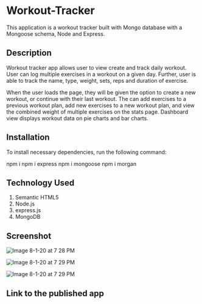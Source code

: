 # Workout-Tracker


This application is a workout tracker built with Mongo database with a Mongoose schema, Node and Express.


## Description

Workout tracker app allows user to view create and track daily workout. User can log multiple exercises in a workout on a given day. Further, user is able to track the name, type, weight, sets, reps and duration of exercise. 

When the user loads the page, they will be given the option to create a new workout, or continue with their last workout. The can add exercises to a previous workout plan, add new exercises to a new workout plan, and view the combined weight of multiple exercises on the stats page. Dashboard view displays workout data on pie charts and bar charts.


## Installation
To install necessary dependencies, run the following command:
  
npm i
npm i express
npm i mongoose
npm i morgan



## Technology Used
1. Semantic HTML5
2. Node.js
3. express.js
4. MongoDB



## Screenshot 

![Image 8-1-20 at 7 28 PM](https://user-images.githubusercontent.com/55207625/89114063-6cab3d80-d42d-11ea-9845-c5b66337d85e.jpeg)

![Image 8-1-20 at 7 29 PM](https://user-images.githubusercontent.com/55207625/89114064-70d75b00-d42d-11ea-9fbe-780e1cb4227b.jpeg)

![Image 8-1-20 at 7 29 PM](https://user-images.githubusercontent.com/55207625/89114066-7634a580-d42d-11ea-9dd3-d790821e568b.jpeg)



## Link to the published app

